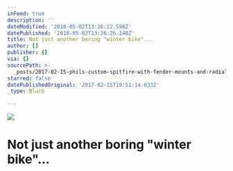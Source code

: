 ```yaml
---
inFeed: true
description: ''
dateModified: '2018-05-02T13:26:22.598Z'
datePublished: '2018-05-02T13:26:26.240Z'
title: Not just another boring "winter bike"...
author: []
publisher: {}
via: {}
sourcePath: >-
  _posts/2017-02-15-phils-custom-spitfire-with-fender-mounts-and-radial-seat-stay.md
starred: false
datePublishedOriginal: '2017-02-15T19:51:14.033Z'
_type: Blurb

---
```

![](https://the-grid-user-content.s3-us-west-2.amazonaws.com/5c0d1c1c-c240-420d-8e73-4d73443bed06.jpg)

# Not just another boring "winter bike"...